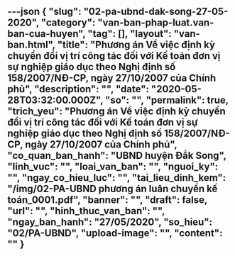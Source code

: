 ---json
{
    "slug": "02-pa-ubnd-dak-song-27-05-2020",
    "category": "van-ban-phap-luat.van-ban-cua-huyen",
    "tag": [],
    "layout": "van-ban.html",
    "title": "Phương án Về việc định kỳ chuyển đổi vị trí công tác đối với Kế toán đơn vị sự nghiệp giáo dục theo Nghị định số 158/2007/NĐ-CP, ngày 27/10/2007 của Chính phủ",
    "description": "",
    "date": "2020-05-28T03:32:00.000Z",
    "so": "",
    "permalink": true,
    "trich_yeu": "Phương án Về việc định kỳ chuyển đổi vị trí công tác đối với Kế toán đơn vị sự nghiệp giáo dục theo Nghị định số 158/2007/NĐ-CP, ngày 27/10/2007 của Chính phủ",
    "co_quan_ban_hanh": "UBND huyện Đắk Song",
    "linh_vuc": "",
    "loai_van_ban": "",
    "nguoi_ky": "",
    "ngay_co_hieu_luc": "",
    "tai_lieu_dinh_kem": "/img/02-PA-UBND phương án luân chuyển kế toán_0001.pdf",
    "banner": "",
    "draft": false,
    "url": "",
    "hinh_thuc_van_ban": "",
    "ngay_ban_hanh": "27/05/2020",
    "so_hieu": "02/PA-UBND",
    "upload-image": "",
    "__content__": ""
}
---
